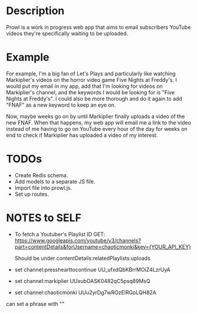 # Description

Prowl is a work in progress web app that aims to email subscribers YouTube videos they're specifically waiting to be uploaded.

# Example
For example, I'm a big fan of Let's Plays and particularly like watching Markiplier's videos on the horror video game Five Nights at Freddy's. I would put my email in my app, add that I'm looking for videos on Markiplier's channel, and the keywords I would be looking for is "Five Nights at Freddy's". I could also be more thorough and do it again to add "FNAF" as a new keyword to keep an eye on.

Now, maybe weeks go on by until Markiplier finally uploads a video of the new FNAF. When that happens, my web app will email me a link to the video instead of me having to go on YouTube every hour of the day for weeks on end to check if Markiplier has uploaded a video of my interest.

# TODOs
* Create Redis schema.
* Add models to a separate JS file.
* Import file into prowl.js.
* Set up routes.

# NOTES to SELF
* To fetch a Youtuber's Playlist ID GET: https://www.googleapis.com/youtube/v3/channels?part=contentDetails&forUsername=chaoticmonki&key={YOUR_API_KEY}

  Should be under contentDetails:relatedPlaylists:uploads
* set channel:presshearttocontinue UU_ufxdQbKBrrMOiZ4LzrUyA
* set channel:markiplier UUxubOASK0482qC5psq89MsQ
* set channel:chaoticmonki UUu2yrDg7wROzElRGoLQH82A

can set a phrase with ""

